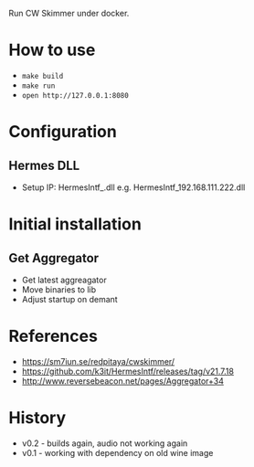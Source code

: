 Run CW Skimmer under docker.

# How to use
+ `make build`
+ `make run`
+ `open http://127.0.0.1:8080`

# Configuration

## Hermes DLL
+ Setup IP: HermesIntf_.dll e.g. HermesIntf_192.168.111.222.dll


# Initial installation

## Get Aggregator 
+ Get latest aggreagator
+ Move binaries to lib
+ Adjust startup on demant


# References
+ https://sm7iun.se/redpitaya/cwskimmer/
+ https://github.com/k3it/HermesIntf/releases/tag/v21.7.18
+ http://www.reversebeacon.net/pages/Aggregator+34

# History
- v0.2 - builds again, audio not working again
- v0.1 - working with dependency on old wine image
